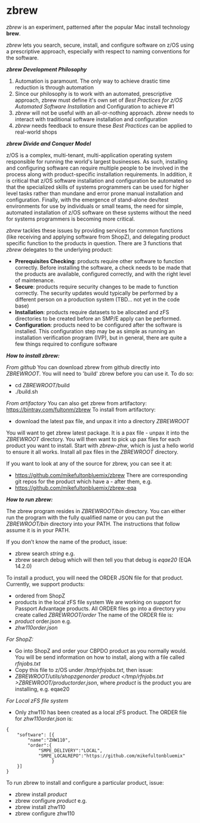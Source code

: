 # zbrew
_zbrew_ is an experiment, patterned after the popular Mac install technology **brew**. 

_zbrew_ lets you search, secure, install, and configure software on z/OS using a prescriptive approach, 
especially with respect to naming conventions for the software. 

***zbrew Development Philosophy***

1. Automation is paramount. The only way to achieve drastic time reduction is through automation
2. Since our philosophy is to work with an automated, prescriptive approach, zbrew must define it's own set of 
_Best Practices for z/OS Automated Software Installation_ and Configuration to achieve #1  
3. _zbrew_ will not be useful with an all-or-nothing approach. _zbrew_ needs to interact with traditional 
software installation and configuration
4. _zbrew_ needs feedback to ensure these _Best Practices_ can be applied to real-world shops

***zbrew Divide and Conquer Model***

z/OS is a complex, multi-tenant, multi-application operating system responsible for running the world's largest businesses. 
As such, installing and configuring software can require multiple people to be involved in the process along with 
product-specific installation requirements. In addition, it is critical that z/OS software installation and configuration
be automated so that the specialized skills of systems programmers can be used for higher level tasks rather than mundane 
and error prone manual installation and configuration. Finally, with the emergence of stand-alone dev/test environments 
for use by individuals or small teams, the need for simple, automated installation of z/OS software on these systems 
without the need for systems programmers is becoming more critical. 

_zbrew_ tackles these issues by providing services for common functions (like receiving and applying software from ShopZ), 
and delegating product specific function to the products in question. There are 3 functions that _zbrew_ delegates 
to the underlying product:

- **Prerequisites Checking**: products require other software to function correctly. Before installing the software,
a check needs to be made that the products are available, configured correctly, and with the right level of maintenance.
- **Secure**: products require security changes to be made to function correctly. The security updates would typically 
be performed by a different person on a production system (TBD... not yet in the code base)
- **Installation**: products require datasets to be allocated and zFS directories to be created before an SMP/E apply 
can be performed. 
- **Configuration**: products need to be configured after the software is installed. This configuration step may be as 
simple as running an installation verification program (IVP), but in general, there are quite a few things required to
configure software

***How to install zbrew:***

*From github*
You can download zbrew from github directly into _ZBREWROOT_. You will need to 'build' zbrew before you can use it. To do so:
- cd _ZBREWROOT_/build
- ./build.sh

*From artifactory*
You can also get zbrew from artifactory: https://bintray.com/fultonm/zbrew
To install from artifactory:
- download the latest pax file, and unpax it into a directory _ZBREWROOT_

You will want to get zbrew latest package. It is a pax file - unpax it into the _ZBREWROOT_ directory. You will then want to pick up pax files for each product you want to install. Start with _zbrew-zhw_, which is just a hello world to ensure it all works. Install all pax files in the _ZBREWROOT_ directory. 

If you want to look at any of the source for zbrew, you can see it at:
- https://github.com/mikefultonbluemix/zbrew
There are corresponding git repos for the product which have a -<product> after them, e.g.
- https://github.com/mikefultonbluemix/zbrew-eqa

***How to run zbrew:***

The zbrew program resides in _ZBREWROOT/bin_ directory. You can either run the program with the fully qualified name or you can put the _ZBREWROOT/bin_ directory into your PATH. The instructions that follow assume it is in your PATH. 

If you don’t know the name of the product, issue:
- zbrew search _string_
e.g.
- zbrew search debug
which will then tell you that debug is _eqae20_ (EQA 14.2.0)

To install a product, you will need the ORDER JSON file for that product. 
Currently, we support products:
- ordered from ShopZ
- products in the local zFS file system
We are working on support for Passport Advantage products.
All ORDER files go into a directory you create called _ZBREWROOT/order_ 
The name of the ORDER file is: 
- _product_ order.json
e.g.
- _zhw110order.json_

*For ShopZ:*
- Go into ShopZ and order your CBPDO product as you normally would. You will be send information on how to install, along with a file called _rfnjobs.txt_
- Copy this file to z/OS under _/tmp/rfnjobs.txt_, then issue:
- _ZBREWROOT/utils/shopzgenorder product </tmp/rfnjobs.txt >ZBREWROOT/*product*order.json_, where _product_ is the product you are installing, e.g. eqae20

*For Local zFS file system*
- Only zhw110 has been created as a local zFS product. The ORDER file for _zhw110order.json_ is:
```
{
 	"software": [{
		"name":"ZHW110",
		"order":{
			"SMPE_DELIVERY":"LOCAL",
			"SMPE_LOCALREPO":"https://github.com/mikefultonbluemix"
                 }
	}]
}
```


To run zbrew to install and configure a particular product, issue:
- zbrew install _product_
- zbrew configure _product_
e.g.
- zbrew install zhw110
- zbrew configure zhw110

